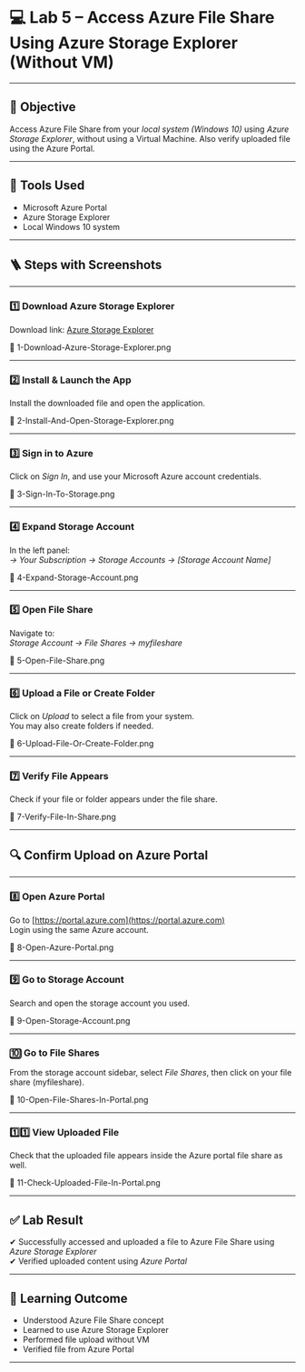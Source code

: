 # 💻 Lab 5 – Access Azure File Share Using Azure Storage Explorer (Without VM)

---

## 🎯 Objective

Access Azure File Share from your *local system (Windows 10)* using *Azure Storage Explorer*, without using a Virtual Machine. Also verify uploaded file using the Azure Portal.

---

## 🧰 Tools Used
- Microsoft Azure Portal
- Azure Storage Explorer
- Local Windows 10 system

---

## 🪜 Steps with Screenshots

---

### 1️⃣ Download Azure Storage Explorer

Download link: [Azure Storage Explorer](https://azure.microsoft.com/en-us/products/storage/storage-explorer/)

📸 1-Download-Azure-Storage-Explorer.png

---

### 2️⃣ Install & Launch the App

Install the downloaded file and open the application.

📸 2-Install-And-Open-Storage-Explorer.png

---

### 3️⃣ Sign in to Azure

Click on *Sign In*, and use your Microsoft Azure account credentials.

📸 3-Sign-In-To-Storage.png

---

### 4️⃣ Expand Storage Account

In the left panel:  
*→ Your Subscription → Storage Accounts → [Storage Account Name]*

📸 4-Expand-Storage-Account.png

---

### 5️⃣ Open File Share

Navigate to:  
*Storage Account → File Shares → myfileshare*

📸 5-Open-File-Share.png

---

### 6️⃣ Upload a File or Create Folder

Click on *Upload* to select a file from your system.  
You may also create folders if needed.

📸 6-Upload-File-Or-Create-Folder.png

---

### 7️⃣ Verify File Appears

Check if your file or folder appears under the file share.

📸 7-Verify-File-In-Share.png

---

## 🔍 Confirm Upload on Azure Portal

---

### 8️⃣ Open Azure Portal

Go to [https://portal.azure.com](https://portal.azure.com)  
Login using the same Azure account.

📸 8-Open-Azure-Portal.png

---

### 9️⃣ Go to Storage Account

Search and open the storage account you used.

📸 9-Open-Storage-Account.png

---

### 🔟 Go to File Shares

From the storage account sidebar, select *File Shares*, then click on your file share (myfileshare).

📸 10-Open-File-Shares-In-Portal.png

---

### 1️⃣1️⃣ View Uploaded File

Check that the uploaded file appears inside the Azure portal file share as well.

📸 11-Check-Uploaded-File-In-Portal.png

---

## ✅ Lab Result

✔ Successfully accessed and uploaded a file to Azure File Share using *Azure Storage Explorer*  
✔ Verified uploaded content using *Azure Portal*

---

## 🧠 Learning Outcome

- Understood Azure File Share concept  
- Learned to use Azure Storage Explorer  
- Performed file upload without VM  
- Verified file from Azure Portal

---
